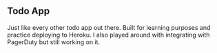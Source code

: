 ## Todo App

Just like every other todo app out there. Built for learning purposes and practice deploying to Heroku. I also played around with integrating with PagerDuty but still working on it. 